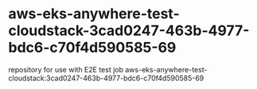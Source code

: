 # aws-eks-anywhere-test-cloudstack-3cad0247-463b-4977-bdc6-c70f4d590585-69
repository for use with E2E test job aws-eks-anywhere-test-cloudstack:3cad0247-463b-4977-bdc6-c70f4d590585-69
